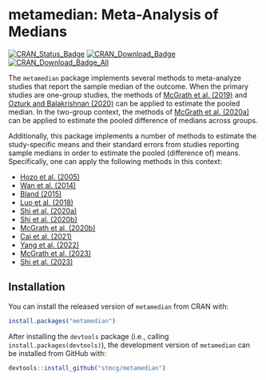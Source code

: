 
<!-- README.md is generated from README.Rmd. Please edit that file -->

# metamedian: Meta-Analysis of Medians

[![CRAN_Status_Badge](https://badges.cranchecks.info/worst/metamedian.svg)](https://cran.r-project.org/package=metamedian)
[![CRAN_Download_Badge](https://cranlogs.r-pkg.org/badges/metamedian)](https://www.r-pkg.org/pkg/metamedian)
[![CRAN_Download_Badge_All](https://cranlogs.r-pkg.org/badges/grand-total/metamedian)](https://www.r-pkg.org/pkg/metamedian)

The `metamedian` package implements several methods to meta-analyze
studies that report the sample median of the outcome. When the primary
studies are one-group studies, the methods of [McGrath et
al. (2019)](https://doi.org/10.1002/sim.8013) and [Ozturk and
Balakrishnan (2020)](https://doi.org/10.1002/sim.8738) can be applied to
estimate the pooled median. In the two-group context, the methods of
[McGrath et al. (2020a)](https://doi.org/10.1002/bimj.201900036) can be
applied to estimate the pooled difference of medians across groups.

Additionally, this package implements a number of methods to estimate
the study-specific means and their standard errors from studies
reporting sample medians in order to estimate the pooled (difference of)
means. Specifically, one can apply the following methods in this
context:

- [Hozo et
  al. (2005)](https://bmcmedresmethodol.biomedcentral.com/articles/10.1186/1471-2288-5-13)
- [Wan et
  al. (2014)](https://bmcmedresmethodol.biomedcentral.com/articles/10.1186/1471-2288-14-135)
- [Bland
  (2015)](https://lifescienceglobal.com/pms/index.php/ijsmr/article/view/2688)
- [Luo et al. (2018)](https://doi.org/10.1177/0962280216669183)
- [Shi et al. (2020a)](https://doi.org/10.1002/jrsm.1429)
- [Shi et
  al. (2020b)](https://www.intlpress.com/site/pub/pages/journals/items/sii/content/vols/0013/0004/a009/)
- [McGrath et al. (2020b)](https://doi.org/10.1177/0962280219889080)
- [Cai et al. (2021)](https://doi.org/10.1177/09622802211047348)
- [Yang et
  al. (2022)](https://www.tandfonline.com/doi/full/10.1080/02664763.2021.1967890)
- [McGrath et al. (2023)](https://doi.org/10.1177/09622802221139233)
- [Shi et al. (2023)](https://doi.org/10.1177/09622802231172043)

## Installation

You can install the released version of `metamedian` from CRAN with:

``` r
install.packages("metamedian")
```

After installing the `devtools` package (i.e., calling
`install.packages(devtools)`), the development version of `metamedian`
can be installed from GitHub with:

``` r
devtools::install_github("stmcg/metamedian")
```
